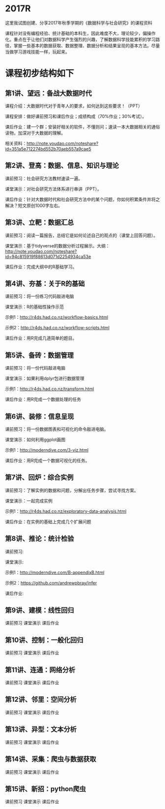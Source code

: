 # 2017R
这里我试图创建、分享2017年秋季学期的《数据科学与社会研究》的课程资料

课程针对没有编程经验、统计基础的本科生，因此难度不大，理论较少，偏操作化。重点在于让他们对数据科学产生强烈的兴趣，了解数据科学技能累积的学习路径，掌握一些基本的数据获取、数据整理、数据分析和结果呈现的基本方法。尽量当做学习游戏技能一样，玩起来。
# 课程初步结构如下

## 第1讲、望远：备战大数据时代
课程介绍：大数据时代对于青年人的要求，如何达到这些要求！（PPT）

课程安排：做好课前预习和课后作业；成绩构成（70%作业；30%考试）。

课后作业：建一个群；安装好相关的软件，不懂则问；速读一本大数据相关的通俗读物，加深对于大数据的理解。

相关资料：http://note.youdao.com/noteshare?id=351a5e712274bd552b70aeb557a9cae5

## 第2讲、登高：数据、信息、知识与理论
课前预习：社会研究方法教材速读一遍。

课堂演示：对社会研究方法体系进行串讲（PPT）。

课后作业：针对大数据时代和社会研究方法中的某个问题，你如何积累条件并将之解决？短文原创1000字左右。

## 第3讲、立靶：数据汇总
课前预习：阅读一篇报告，总结它是如何论述自己的观点的（课堂上回答问题）。

课堂演示：基于tidyverse的数据分析过程展示。大纲：http://note.youdao.com/noteshare?id=94c815919f88613d071d2254934ca53e

课后作业：完成大纲中的R基础学习。

## 第4讲、夯基：关于R的基础
课前预习：将一份练习代码敲进电脑

课堂演示：R的基础性操作示范

示例1：http://r4ds.had.co.nz/workflow-basics.html

示例2：http://r4ds.had.co.nz/workflow-scripts.html

课后作业：用R完成几道简单的题目。

## 第5讲、备砖：数据管理
课前预习：将一份代码敲进电脑

课堂演示：如果利用dplyr包进行数据管理

示例1：http://r4ds.had.co.nz/transform.html

课后作业：用R完成一个数据处理的任务

## 第6讲、装修：信息呈现
课前预习：将一份数据图表和可视化的命令敲进电脑。

课堂演示：如何利用ggplot画图

示例1：http://moderndive.com/3-viz.html

课后作业：用R完成一个数据可视化的任务。

## 第7讲、回炉：综合实例
课前预习：了解实例的数据和问题，分解出任务步骤，尝试寻找方案。

课堂演示：一起完成实例

示例1：http://r4ds.had.co.nz/exploratory-data-analysis.html

课后作业：在实例的基础上完成几个扩展问题

## 第8讲、推论：统计检验
课前预习:

课堂演示:

示例1：http://moderndive.com/B-appendixB.html

示例2：https://github.com/andrewpbray/infer

课后作业:

## 第9讲、建模：线性回归
课前预习
课堂演示
课后作业

## 第10讲、控制：一般化回归
课前预习
课堂演示
课后作业

## 第11讲、连通：网络分析
课前预习
课堂演示
课后作业

## 第12讲、邻里：空间分析
课前预习
课堂演示
课后作业

## 第13讲、异型：文本分析
课前预习
课堂演示
课后作业

## 第14讲、采集：爬虫与数据获取
课前预习
课堂演示
课后作业

## 第15讲、新招：python爬虫
课前预习
课堂演示
课后作业

 


 

